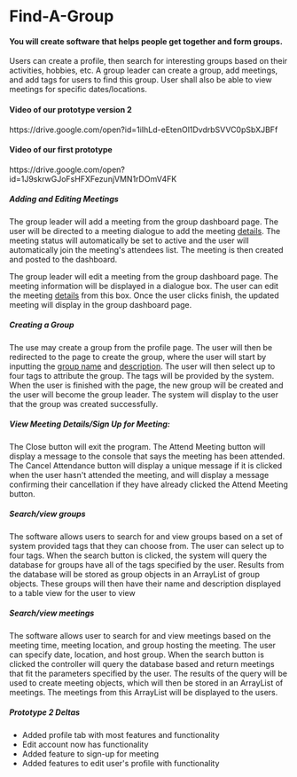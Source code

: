 # Find-A-Group
<h4>You will create software that helps people get together and form groups. </h4>
<p>Users  can  create  a  profile,  then search  for  interesting  groups based  on  their activities,
  hobbies,  etc.  A group leader can create a group, add meetings, and add tags for users to find this
   group. User shall also be able to view meetings for specific dates/locations.</p>
   
 <h4>Video of our prototype version 2</h4>
 https://drive.google.com/open?id=1iIhLd-eEtenOl1DvdrbSVVC0pSbXJBFf
 
 <h4>Video of our first prototype</h4>
 https://drive.google.com/open?id=1J9skrwGJoFsHFXFezunjVMN1rDOmV4FK

<h5>Adding and Editing Meetings</h5>
<p>The group leader will add a meeting from the group dashboard page. The user will be 
directed to a meeting dialogue to add the meeting <u style="text-underline-color: firebrick;">details</u>. The meeting status
will automatically be set to active and the user will automatically join the meeting's
attendees list. The meeting is then created and posted to the dashboard.</p>
<p>The group leader will edit a meeting from the group dashboard page. The meeting information 
will be displayed in a dialogue box. The user can edit the meeting <u style="text-underline-color: firebrick;">details</u>
 from this box. Once the user clicks finish, the updated meeting will display in the group 
 dashboard page.</p>

<h5>Creating a Group</h5>
<p>The use may create a group from the profile page. The user will then be redirected to the 
page to create the group, where the user will start by inputting the <u>group name</u>
and <u>description</u>. The user will then select up to four tags to attribute the group.
The tags will be provided by the system. When the user is finished with the page, the
new group will be created and the user will become the group leader. The system will
display to the user that the group was created successfully.</p>

<h5>View Meeting Details/Sign Up for Meeting:</h5>
<p> The Close button will exit the program. The 
Attend Meeting button will display a message to the console that says the meeting has been attended.
The Cancel Attendance button will display a unique message if it is clicked when the user hasn't 
attended the meeting, and will display a message confirming their cancellation if they have already
 clicked the Attend Meeting button.</p>
 
<h5>Search/view groups</h5>
<p>The software allows users to search for and view groups based on a set of system provided tags that they can choose from. The user can select up to four tags. When the search button is clicked, the system will query the database for groups have all of the tags specified by the user. Results from the database will be stored as group objects in an ArrayList of group objects. These groups will then have their name and description displayed to a table view for the user to view</p>

<h5>Search/view meetings</h5>
<p>The software allows user to search for and view meetings based on the meeting time, meeting location, and group hosting the meeting. The user can specify date, location, and host group. When the search button is clicked the controller will query the database based and return meetings that fit the parameters specified by the user. The results of the query will be used to create meeting objects, which will then be stored in an ArrayList of meetings. The meetings from this ArrayList will be displayed to the users.</p>
 
 <h5>Prototype 2 Deltas</h5>
 <ul>
    <li>Added profile tab with most features and functionality</li>
    <li>Edit account now has functionality</li>
    <li>Added feature to sign-up for meeting</li>
    <li>Added features to edit user's profile with functionality</li>
 </ul>
